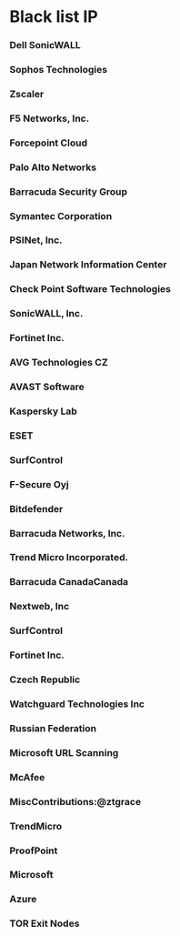 # Black list IP


### Dell SonicWALL
### Sophos Technologies
### Zscaler
### F5 Networks, Inc.
### Forcepoint Cloud
### Palo Alto Networks
### Barracuda Security Group
### Symantec Corporation
### PSINet, Inc.
### Japan Network Information Center
### Check Point Software Technologies
### SonicWALL, Inc.
### Fortinet Inc.
### AVG Technologies CZ
### AVAST Software
### Kaspersky Lab
### ESET
### SurfControl
### F-Secure Oyj
### Bitdefender
### Barracuda Networks, Inc.
### Trend Micro Incorporated.
### Barracuda CanadaCanada
### Nextweb, Inc
### SurfControl
### Fortinet Inc.
### Czech Republic
### Watchguard Technologies Inc
### Russian Federation
### Microsoft URL Scanning
### McAfee
### MiscContributions:@ztgrace
### TrendMicro
### ProofPoint
### Microsoft
### Azure
### TOR Exit Nodes